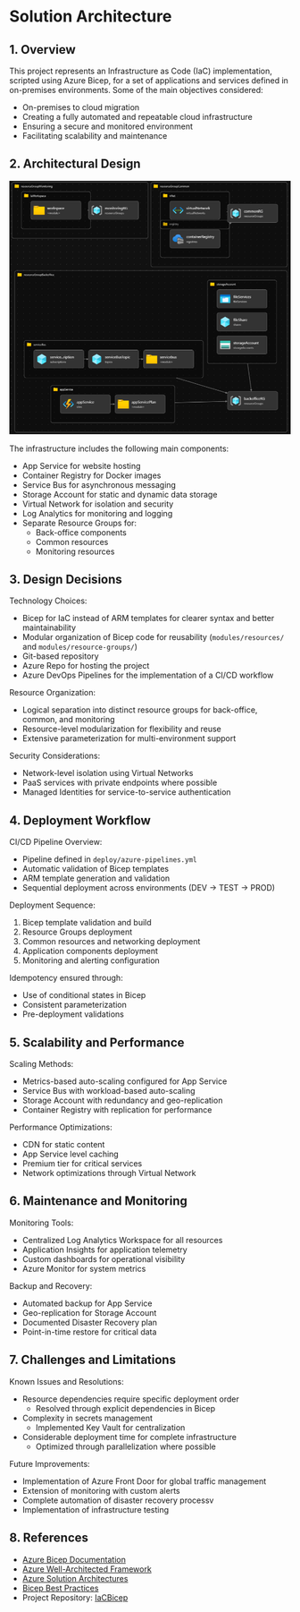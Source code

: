 # Solution Architecture

## 1. Overview
This project represents an Infrastructure as Code (IaC) implementation, scripted using Azure Bicep, for a set of applications and services defined in on-premises environments. Some of the main objectives considered:
- On-premises to cloud migration
- Creating a fully automated and repeatable cloud infrastructure
- Ensuring a secure and monitored environment
- Facilitating scalability and maintenance

## 2. Architectural Design
![Phase 1 Step 1 - Architecture](P1S1.png)

The infrastructure includes the following main components:
- App Service for website hosting
- Container Registry for Docker images
- Service Bus for asynchronous messaging
- Storage Account for static and dynamic data storage
- Virtual Network for isolation and security
- Log Analytics for monitoring and logging
- Separate Resource Groups for:
  - Back-office components
  - Common resources
  - Monitoring resources

## 3. Design Decisions

Technology Choices:
- Bicep for IaC instead of ARM templates for clearer syntax and better maintainability
- Modular organization of Bicep code for reusability (`modules/resources/` and `modules/resource-groups/`)
- Git-based repository
- Azure Repo for hosting the project
- Azure DevOps Pipelines for the implementation of a CI/CD workflow

Resource Organization:
- Logical separation into distinct resource groups for back-office, common, and monitoring
- Resource-level modularization for flexibility and reuse
- Extensive parameterization for multi-environment support

Security Considerations:
- Network-level isolation using Virtual Networks
- PaaS services with private endpoints where possible
- Managed Identities for service-to-service authentication

## 4. Deployment Workflow

CI/CD Pipeline Overview:
- Pipeline defined in `deploy/azure-pipelines.yml`
- Automatic validation of Bicep templates
- ARM template generation and validation
- Sequential deployment across environments (DEV -> TEST -> PROD)

Deployment Sequence:
1. Bicep template validation and build
2. Resource Groups deployment
3. Common resources and networking deployment
4. Application components deployment
5. Monitoring and alerting configuration

Idempotency ensured through:
- Use of conditional states in Bicep
- Consistent parameterization
- Pre-deployment validations

## 5. Scalability and Performance

Scaling Methods:
- Metrics-based auto-scaling configured for App Service
- Service Bus with workload-based auto-scaling
- Storage Account with redundancy and geo-replication
- Container Registry with replication for performance

Performance Optimizations:
- CDN for static content
- App Service level caching
- Premium tier for critical services
- Network optimizations through Virtual Network

## 6. Maintenance and Monitoring

Monitoring Tools:
- Centralized Log Analytics Workspace for all resources
- Application Insights for application telemetry
- Custom dashboards for operational visibility
- Azure Monitor for system metrics

Backup and Recovery:
- Automated backup for App Service
- Geo-replication for Storage Account
- Documented Disaster Recovery plan
- Point-in-time restore for critical data

## 7. Challenges and Limitations

Known Issues and Resolutions:
- Resource dependencies require specific deployment order
  - Resolved through explicit dependencies in Bicep
- Complexity in secrets management
  - Implemented Key Vault for centralization
- Considerable deployment time for complete infrastructure
  - Optimized through parallelization where possible

Future Improvements:
- Implementation of Azure Front Door for global traffic management
- Extension of monitoring with custom alerts
- Complete automation of disaster recovery processv
- Implementation of infrastructure testing

## 8. References

- [Azure Bicep Documentation](https://learn.microsoft.com/en-us/azure/azure-resource-manager/bicep/)
- [Azure Well-Architected Framework](https://learn.microsoft.com/en-us/azure/architecture/framework/)
- [Azure Solution Architectures](https://learn.microsoft.com/en-us/azure/architecture/browse/)
- [Bicep Best Practices](https://learn.microsoft.com/en-us/azure/azure-resource-manager/bicep/best-practices)
- Project Repository: [IaCBicep](https://github.com/MariusM26/IaCBicep)
